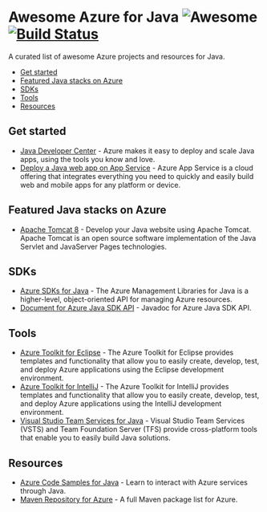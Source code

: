 # Awesome Azure for Java ![Awesome](https://cdn.rawgit.com/sindresorhus/awesome/d7305f38d29fed78fa85652e3a63e154dd8e8829/media/badge.svg) [![Build Status](https://travis-ci.org/formulahendry/awesome-azure-for-java.svg?branch=master)](https://travis-ci.org/formulahendry/awesome-azure-for-java)

A curated list of awesome Azure projects and resources for Java.

- [Get started](#get-started)
- [Featured Java stacks on Azure](#featured-java-stacks-on-azure)
- [SDKs](#sdks)
- [Tools](#tools)
- [Resources](#resources)

## Get started

- [Java Developer Center](https://azure.microsoft.com/en-us/develop/java/) - Azure makes it easy to deploy and scale Java apps, using the tools you know and love.
- [Deploy a Java web app on App Service](https://azure.microsoft.com/en-us/try/app-service/web/?language=java) - Azure App Service is a cloud offering that integrates everything you need to quickly and easily build web and mobile apps for any platform or device.

## Featured Java stacks on Azure

- [Apache Tomcat 8](https://azuremarketplace.microsoft.com/en-us/marketplace/apps/Microsoft.ApacheTomcat7) - Develop your Java website using Apache Tomcat. Apache Tomcat is an open source software implementation of the Java Servlet and JavaServer Pages technologies.

## SDKs

- [Azure SDKs for Java](https://github.com/Azure/azure-sdk-for-java) - The Azure Management Libraries for Java is a higher-level, object-oriented API for managing Azure resources.
- [Document for Azure Java SDK API](https://azure.github.io/azure-sdk-for-java/) - Javadoc for Azure Java SDK API.

## Tools

- [Azure Toolkit for Eclipse](https://docs.microsoft.com/en-us/azure/azure-toolkit-for-eclipse) - The Azure Toolkit for Eclipse provides templates and functionality that allow you to easily create, develop, test, and deploy Azure applications using the Eclipse development environment.
- [Azure Toolkit for IntelliJ](https://docs.microsoft.com/en-us/azure/azure-toolkit-for-intellij) - The Azure Toolkit for IntelliJ provides templates and functionality that allow you to easily create, develop, test, and deploy Azure applications using the IntelliJ development environment.
- [Visual Studio Team Services for Java](https://java.visualstudio.com/) - Visual Studio Team Services (VSTS) and Team Foundation Server (TFS) provide cross-platform tools that enable you to easily build Java solutions.

## Resources

- [Azure Code Samples for Java](https://azure.microsoft.com/en-us/resources/samples/?platform=java) - Learn to interact with Azure services through Java.
- [Maven Repository for Azure](https://mvnrepository.com/artifact/com.microsoft.azure) - A full Maven package list for Azure.
